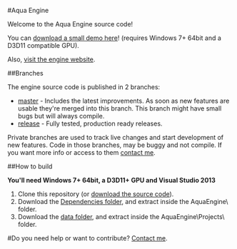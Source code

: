 #Aqua Engine

Welcome to the Aqua Engine source code!

You can [download a small demo here](http://tiagovcosta.com/Aqua_Engine_Demo.rar)! (requires Windows 7+ 64bit and a D3D11 compatible GPU).

Also, [visit the engine website](http://www.tiagovcosta.com/aqua).

##Branches

The engine source code is published in 2 branches:

* [master](https://github.com/tiagovcosta/aquaengine/tree/master) - Includes the latest improvements. As soon as new features are usable they're merged into this branch. This branch might have small bugs but will always compile.
* [release](https://github.com/tiagovcosta/aquaengine/tree/release) - Fully tested, production ready releases.

Private branches are used to track live changes and start development of new features. Code in those branches, may be buggy and not compile. If you want more info or access to them [contact me](mailto:tiago.costav@gmail.com).

##How to build

**You'll need Windows 7+ 64bit, a D3D11+ GPU and Visual Studio 2013**

1. Clone this repository (or [download the source code](https://github.com/tiagovcosta/aquaengine/archive/master.zip)).
2. Download the [Dependencies folder](http://www.tiagovcosta.com/Dependencies.rar), and extract inside the AquaEngine\ folder.
3. Download the [data folder](http://www.tiagovcosta.com/data.rar), and extract inside the AquaEngine\Projects\ folder.

#Do you need help or want to contribute? [Contact me](mailto:tiago.costav@gmail.com).
